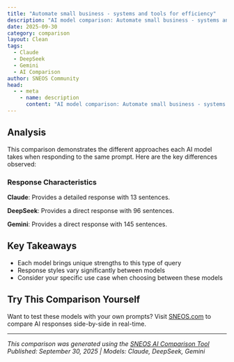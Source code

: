```yaml
---
title: "Automate small business - systems and tools for efficiency"
description: "AI model comparison: Automate small business - systems and tools for efficiency..."
date: 2025-09-30
category: comparison
layout: Clean
tags:
  - Claude
  - DeepSeek
  - Gemini
  - AI Comparison
author: SNEOS Community
head:
  - - meta
    - name: description
      content: "AI model comparison: Automate small business - systems and tools for efficiency..."
---
```


<ChatComparison
  title="Automate small business - systems and tools for efficiency"
  prompt="Automate small business - systems and tools for efficiency"
  :responses='{
    "Claude": "Here\u0027s a comprehensive guide to automating your small business for maximum efficiency:\n\n## Core Areas to Automate\n\n### \uD83D\uDCE7 **Customer Communication**\n- **Email Marketing**: Mailchimp, ConvertKit, or ActiveCampaign\n- **Customer Support**: Zendesk, Intercom, or Help Scout\n- **Live Chat**: Drift, Tidio, or ChatBot\n- **SMS Marketing**: Twilio, SimpleTexting\n\n### \uD83D\uDCB0 **Financial Management**\n- **Accounting**: QuickBooks, Xero, or FreshBooks\n- **Invoicing**: Wave, Invoice2go, or Zoho Invoice\n- **Expense Tracking**: Expensify, Receipt Bank\n- **Payment Processing**: Stripe, Square, PayPal\n\n### \uD83D\uDCCA **Sales \u0026 CRM**\n- **CRM Systems**: HubSpot, Salesforce, or Pipedrive\n- **Lead Generation**: LinkedIn Sales Navigator, ZoomInfo\n- **Proposal Generation**: PandaDoc, Proposify\n- **Sales Pipeline**: Monday.com, Airtable\n\n### \uD83D\uDCF1 **Social Media \u0026 Marketing**\n- **Scheduling**: Buffer, Hootsuite, Later\n- **Content Creation**: Canva, Loom for videos\n- **Analytics**: Google Analytics, Facebook Insights\n- **Ad Management**: Facebook Ads Manager, Google Ads\n\n## Essential Automation Tools by Category\n\n### **All-in-One Platforms**\n- **Zapier** - Connects 5,000\u002B apps\n- **IFTTT** - Simple automation recipes\n- **Microsoft Power Automate** - Enterprise-level automation\n- **Integromat/Make** - Visual automation builder\n\n### **Project Management**\n- **Asana** - Task and project tracking\n- **Trello** - Kanban-style organization\n- **ClickUp** - Comprehensive workspace\n- **Notion** - All-in-one workspace\n\n### **HR \u0026 Operations**\n- **BambooHR** - Employee management\n- **Gusto** - Payroll and benefits\n- **Calendly** - Appointment scheduling\n- **DocuSign** - Digital signatures\n\n## Quick-Win Automations (Start Here)\n\n### \u26A1 **Email Workflows**\n- Welcome sequences for new customers\n- Abandoned cart reminders\n- Follow-up sequences after purchases\n- Birthday/anniversary emails\n\n### \u26A1 **Social Media**\n- Auto-post to multiple platforms\n- Respond to common questions with chatbots\n- Schedule content weeks in advance\n- Auto-follow up on mentions/tags\n\n### \u26A1 **Data Entry**\n- Auto-import bank transactions\n- Sync customer data between systems\n- Generate invoices from completed projects\n- Update inventory levels automatically\n\n### \u26A1 **Customer Service**\n- FAQ chatbots for common questions\n- Ticket routing based on inquiry type\n- Automatic order confirmations\n- Review request emails\n\n## Implementation Strategy\n\n### **Phase 1: Foundation (Month 1)**\n1. Set up basic CRM\n2. Automate invoicing/payments\n3. Implement email marketing\n4. Basic social media scheduling\n\n### **Phase 2: Expansion (Month 2-3)**\n1. Advanced email workflows\n2. Customer support automation\n3. Inventory management\n4. Lead generation systems\n\n### **Phase 3: Optimization (Month 4\u002B)**\n1. Advanced integrations\n2. Custom workflows\n3. Analytics and reporting\n4. AI-powered tools\n\n## Budget-Friendly Options\n\n### **Free Tools**\n- **HubSpot CRM** - Free forever plan\n- **Mailchimp** - Free up to 2,000 contacts\n- **Google Workspace** - Basic automation\n- **Canva** - Free design templates\n- **Buffer** - Free social media scheduling\n\n### **Low-Cost Solutions** ($10-50/month)\n- **Zapier** - Starter plan at $20/month\n- **QuickBooks Simple Start** - $15/month\n- **Calendly** - $8/month\n- **ConvertKit** - $29/month\n\n## Measuring Success\n\n### **Key Metrics to Track**\n- Time saved per week\n- Error reduction percentage\n- Customer response time\n- Revenue per employee\n- Customer satisfaction scores\n\n### **ROI Calculation**\n\u0060\u0060\u0060\nROI = (Time Saved \u00D7 Hourly Rate - Tool Cost) / Tool Cost",
    "DeepSeek": "Of course. Automating a small business is not about replacing the human touch; it\u0027s about freeing up your most valuable resources\u2014**time and mental energy**\u2014so you can focus on growth, strategy, and serving your customers.\n\nHere is a comprehensive guide to systems and tools for automating a small business, broken down by function.\n\n### The Core Philosophy: Systemize First, Then Automate\n\nBefore you buy any tool, answer these questions for a specific task:\n1.  **What is the step-by-step process?** (e.g., \u0022Onboard a new client\u0022)\n2.  **Who is responsible for each step?**\n3.  **Where are the bottlenecks or repetitive tasks?**\n4.  **What does \u0022done\u0022 look like?**\n\nOnce you have a clear process, you can find the right tool to automate it.\n\n---\n\n### The Automation Stack: Essential Tools by Category\n\nHere are the key areas to focus on, with specific tool recommendations.\n\n#### 1. Marketing \u0026 Customer Communication\n\n| Task to Automate | Recommended Tools | What It Does |\n| :--- | :--- | :--- |\n| **Email Marketing** | **Mailchimp**, ConvertKit, ActiveCampaign | Sends automated welcome series, newsletters, and promotional campaigns based on customer actions. |\n| **Social Media Management** | **Buffer**, Hootsuite, Later | Schedules posts across all platforms in one place. Analyzes performance. |\n| **Lead Capture \u0026 Chatbots** | **ManyChat**, Chatfuel, Tawk.to | Automates initial customer inquiries on your website or Facebook, qualifying leads 24/7. |\n| **CRM (Customer Relationship Mgmt)** | **HubSpot CRM (Free)**, Zoho CRM, Freshsales | Tracks all customer interactions, sets up automated follow-up sequences, and manages your pipeline. |\n\n**Example Automation:** A new subscriber joins your list \u2192 They automatically receive a 3-part welcome email series over 3 days \u2192 If they click a link for a specific product, they are tagged for a future, more targeted campaign.\n\n#### 2. Sales \u0026 Finance\n\n| Task to Automate | Recommended Tools | What It Does |\n| :--- | :--- | :--- |\n| **Invoicing \u0026 Payments** | **QuickBooks**, FreshBooks, Wave (Free) | Creates and sends recurring invoices automatically. Accepts online payments. Sends payment reminders. |\n| **Expense Tracking** | **Expensify**, Receipt Bank | Employees scan receipts with their phone; the tool extracts the data and logs it automatically. |\n| **Proposals \u0026 Contracts** | **PandaDoc**, Proposify, HelloSign | Creates beautiful, trackable proposals and contracts. Clients can sign electronically. |\n| **E-commerce \u0026 Online Sales** | Shopify, WooCommerce | The entire sales process is automated: displaying products, accepting payment, calculating shipping, and sending order confirmations. |\n\n**Example Automation:** A project is marked \u0022complete\u0022 in your project management tool \u2192 An invoice is automatically generated in QuickBooks and emailed to the client \u2192 If the invoice is not paid in 14 days, a polite reminder is automatically sent.\n\n#### 3. Operations \u0026 Project Management\n\n| Task to Automate | Recommended Tools | What It Does |\n| :--- | :--- | :--- |\n| **Project Management** | **Asana**, Trello, Monday.com | Creates templates for recurring projects (e.g., \u0022New Client Onboarding\u0022). Automatically assigns tasks and sets deadlines. |\n| **Internal Communication** | **Slack**, Microsoft Teams | Reduces email clutter. Can be integrated with other tools (e.g., get a notification in Slack when a new sale comes in). |\n| **File Storage \u0026 Sharing** | **Google Drive**, Dropbox, OneDrive | Centralizes documents. Allows for automatic backup and easy collaboration. |\n| **Password Management** | **LastPass**, 1Password | Securely stores and shares login credentials for team members without revealing the actual password. |\n\n**Example Automation:** A new client signs a contract in PandaDoc \u2192 A new project is automatically created in Asana using your \u0022Client Onboarding\u0022 template \u2192 The first task (\u0022Send welcome email\u0022) is automatically assigned to your account manager.\n\n#### 4. The \u0022Glue\u0022 - Workflow Automation Platforms\n\nThis is where the real magic happens. These tools connect your other apps so they can talk to each other.\n\n| Tool | Best For | Key Feature |\n| :--- | :--- | :--- |\n| **Zapier** | Beginners \u0026 Pros | Connects 5,000\u002B apps with a simple \u0022If This, Then That\u0022 interface. (e.g., \u0022If a new row is added to Google Sheets, then create a card in Trello.\u0022) |\n| **Make (formerly Integromat)** | Visual Learners \u0026 Complex Flows | A more visual, powerful alternative to Zapier, great for multi-step workflows. |\n| **n8n** | Tech-Savvy Users | A powerful, open-source option that you can self-host for maximum control and cost savings. |\n\n**Powerful \u0022Zap\u0022 Examples:**\n*   **Lead Capture:** Web form submission \u2192 Automatically create a contact in your CRM \u002B add to an email list \u002B create a task for a sales rep to follow up.\n*   **Social Media from Blog:** New blog post published \u2192 Automatically create a social media post with the link in Buffer.\n*   **HR Onboarding:** New hire added to HR system \u2192 Automatically send a welcome email, add them to the team Slack channel, and assign onboarding tasks in Asana.\n\n---\n\n### A Practical 5-Step Plan to Get Started\n\nDon\u0027t try to automate everything at once. You\u0027ll get overwhelmed.\n\n1.  **Audit \u0026 Identify (1 Week):**\n    *   For one week, write down every repetitive task you and your team do.\n    *   Categorize them: Marketing, Sales, Admin, etc.\n    *   **Focus on the \u0022Quick Wins\u0022:** What tasks are simple, repetitive, and take up a surprising amount of time? (e.g., sending invoice reminders, posting on social media, data entry).\n\n2.  **Map the Process (1 Hour per Process):**\n    *   Pick *one* quick win. Document the exact steps from start to finish. Use a whiteboard or a simple flowchart.\n\n3.  **Select Your First Tool (1 Day):**\n    *   Based on the process, choose one tool from the categories above. **Start with a free trial.**\n    *   Often, a simple workflow in **Zapier** or a template in **Asana** is the perfect starting point.\n\n4.  **Implement \u0026 Test (1 Week):**\n    *   Set up the automation.\n    *   **Run a live test** with a real task. Does it work? Is anything missing? Tweak as needed.\n\n5.  **Train \u0026 Document:**\n    *   Show your team how the new system works.\n    *   Write down the process in a shared document (e.g., **Google Docs** or **Notion**). This becomes your \u0022Standard Operating Procedure\u0022 (SOP).\n\n### Critical Pitfalls to Avoid\n\n*   **Automating a Broken Process:** Automation will just make a bad process fail faster. Fix the process first.\n*   **Losing the Human Touch:** Never fully automate customer service. Use chatbots for initial screening, but ensure a real person can easily take over.\n*   **Overcomplicating at the Start:** Start small. A few simple, successful automations will build momentum and prove the value.\n*   **Ignoring Your Team:** Get buy-in from the people who will use the systems. Their feedback is crucial for success.\n\nBy taking a systematic approach, you can gradually eliminate the tedious work, reduce errors, and scale your business without proportionally increasing your stress or workload.",
    "Gemini": "Okay, let\u0027s break down how to automate a small business for increased efficiency.  We\u0027ll cover key areas and the tools to consider.  This will be a general overview; the specific tools that work best will depend heavily on the nature of your business, your budget, and your comfort level with technology.\n\n**I. Identifying Automation Opportunities**\n\nThe first step is understanding *where* automation can make the biggest impact. Look for tasks that are:\n\n*   **Repetitive:** Done frequently and consistently (e.g., data entry, sending the same email, scheduling).\n*   **Time-Consuming:** Tasks that eat up significant hours but don\u0027t require high-level thinking.\n*   **Error-Prone:** Tasks where mistakes are common, leading to rework and frustration.\n*   **Rule-Based:** Tasks that follow a predictable set of steps.\n\n**Examples of Common Automation Targets:**\n\n*   **Lead Generation and Marketing:** Capturing leads, nurturing them, sending email campaigns.\n*   **Sales:** Processing orders, sending invoices, follow-up communication.\n*   **Customer Service:** Answering frequently asked questions, routing inquiries, providing self-service options.\n*   **Operations:** Inventory management, appointment scheduling, project tracking.\n*   **Finance and Accounting:** Invoicing, expense tracking, bookkeeping.\n*   **HR:** Onboarding new employees, tracking time off, performance reviews.\n\n**II. Key Areas of Automation and Corresponding Tools**\n\nHere\u0027s a breakdown by area, with examples of tools. Note that many tools overlap and can handle multiple functions.  I\u0027ll also provide tiers (Free/Budget/Premium) to give you a sense of cost.\n\n**1. Customer Relationship Management (CRM)**\n\n*   **Purpose:** Manage customer interactions, track leads, streamline sales processes.\n*   **Benefits:** Centralized customer data, improved sales efficiency, better customer service.\n*   **Tools:**\n    *   **Free:** HubSpot CRM (Free version is excellent for basic CRM needs), Zoho CRM (Free plan).\n    *   **Budget:**  Zoho CRM, Freshsales Suite, Pipedrive.\n    *   **Premium:** Salesforce Sales Cloud, Microsoft Dynamics 365 Sales.\n*   **Automation Examples:**\n    *   Automatic lead capture from website forms.\n    *   Automated email sequences for lead nurturing.\n    *   Task creation based on deal stage changes.\n    *   Automatic updates to customer records based on interactions.\n\n**2. Marketing Automation**\n\n*   **Purpose:** Automate marketing tasks like email marketing, social media posting, and lead nurturing.\n*   **Benefits:** Increased reach, improved lead generation, personalized customer communication.\n*   **Tools:**\n    *   **Free (Limited):** Mailchimp (Free for up to a certain number of subscribers/emails), HubSpot Marketing Free.\n    *   **Budget:** Mailchimp, ActiveCampaign, Sendinblue, ConvertKit.\n    *   **Premium:** Marketo, Pardot (Salesforce), HubSpot Marketing Hub (Professional/Enterprise).\n*   **Automation Examples:**\n    *   Automated email campaigns based on user behavior.\n    *   Automatic social media posting.\n    *   Segmentation of email lists based on customer attributes.\n    *   Personalized website content based on user data.\n\n**3. Project Management**\n\n*   **Purpose:** Organize tasks, track progress, collaborate with team members.\n*   **Benefits:** Improved project visibility, better team communication, increased efficiency.\n*   **Tools:**\n    *   **Free:** Trello (Free plan is good for simple project management), Asana (Free plan), ClickUp (Free Forever plan).\n    *   **Budget:** Asana, ClickUp, Monday.com, Wrike.\n    *   **Premium:** Jira, Microsoft Project, Smartsheet.\n*   **Automation Examples:**\n    *   Automatic task assignment based on roles.\n    *   Automated notifications for task updates.\n    *   Dependencies:  Mark a task complete when all dependent tasks are complete.\n    *   Integration with other tools (e.g., Slack for notifications).\n\n**4. Customer Service Automation**\n\n*   **Purpose:** Streamline customer support, answer FAQs, provide self-service options.\n*   **Benefits:** Reduced support costs, improved customer satisfaction, faster response times.\n*   **Tools:**\n    *   **Chatbots:**  Tidio, Zendesk Chat (formerly Zopim), ManyChat (for Facebook Messenger). Most have free tiers.\n    *   **Help Desk Software:** Zendesk, Freshdesk, Help Scout.  Often have free plans or trials.\n    *   **Knowledge Base Software:** HelpDocs, Document360.\n*   **Automation Examples:**\n    *   Chatbots to answer common questions.\n    *   Automated routing of support tickets to the appropriate agent.\n    *   Self-service knowledge base with articles and FAQs.\n    *   Automated follow-up emails after support interactions.\n\n**5. Finance and Accounting Automation**\n\n*   **Purpose:** Automate bookkeeping, invoicing, expense tracking, and payroll.\n*   **Benefits:** Reduced errors, improved accuracy, saved time, better financial insights.\n*   **Tools:**\n    *   **Budget:** QuickBooks Online, Xero, Wave Accounting (Free accounting software, limited features).\n    *   **Premium:** NetSuite, Sage Intacct.\n*   **Automation Examples:**\n    *   Automatic invoice generation.\n    *   Automated payment reminders.\n    *   Bank reconciliation.\n    *   Expense tracking.\n    *   Payroll processing.\n    *   Automated reports (e.g., profit and loss statements).\n\n**6. E-commerce Automation**\n\n*   **Purpose:** Streamline online sales, order fulfillment, and customer communication.\n*   **Benefits:** Increased sales, improved customer experience, reduced manual tasks.\n*   **Tools:**\n    *   **E-commerce Platforms:** Shopify, WooCommerce (with plugins), BigCommerce.\n    *   **Order Fulfillment:**  ShipStation, Easyship.\n    *   **Email Marketing (for e-commerce):** Klaviyo, Omnisend.\n*   **Automation Examples:**\n    *   Automated order confirmations and shipping updates.\n    *   Abandoned cart recovery emails.\n    *   Personalized product recommendations.\n    *   Automated reordering of inventory.\n\n**7. HR Automation**\n\n*   **Purpose:** Automate onboarding, time tracking, and performance reviews.\n*   **Benefits:** Improved employee experience, reduced administrative burden, better data management.\n*   **Tools:**\n    *   **HR Information Systems (HRIS):** BambooHR, Gusto, Rippling.\n    *   **Time Tracking:** Clockify (Free), Toggl Track, Time Doctor.\n    *   **Applicant Tracking Systems (ATS):**  Zoho Recruit, Breezy HR, Greenhouse.\n*   **Automation Examples:**\n    *   Automated onboarding workflows.\n    *   Time tracking and payroll integration.\n    *   Automated performance review reminders.\n    *   Automated tracking of employee time off requests.\n\n**8. Integration and Workflow Automation (The Glue)**\n\n*   **Purpose:** Connect different apps and automate workflows across platforms.  This is where you can *really* get creative and powerful.\n*   **Benefits:** Eliminates manual data transfer, streamlines processes, improves overall efficiency.\n*   **Tools:**\n    *   **Budget:** Zapier, IFTTT (If This Then That), Make (formerly Integromat).  These often have free tiers for basic usage.\n    *   **Premium:** Workato, Tray.io.\n*   **Automation Examples:**\n    *   When a new lead is captured in a form, automatically add them to your CRM and email list.\n    *   When a payment is received, automatically update your accounting software and send a thank-you email to the customer.\n    *   When a project task is completed, automatically notify the relevant team members in Slack.\n    *   Create a Google Sheet row from a new order in Shopify.\n\n**III. Implementation Tips and Best Practices**\n\n*   **Start Small:** Don\u0027t try to automate everything at once. Choose one or two key areas to focus on first.\n*   **Document Your Processes:** Before automating anything, clearly document the steps involved in the current process. This will help you identify potential areas for improvement and ensure that the automation works correctly.\n*   **Test Thoroughly:**  Always test your automations before rolling them out to your entire team.\n*   **Train Your Team:** Make sure your team understands how the automation works and how it will affect their jobs.\n*   **Monitor and Optimize:** Regularly monitor your automations to make sure they are working as expected and to identify areas for further optimization.\n*   **Consider Security:** Ensure that any automation tools you use are secure and protect your data.\n*   **Think \u0022No-Code/Low-Code\u0022:**  Many modern tools are designed to be used by non-technical people. Take advantage of these to avoid needing expensive developers.\n*   **Don\u0027t Automate Inefficiency:** If a process is fundamentally broken, automating it will only make the problem worse.  Fix the process first, then automate.\n*   **Focus on the Customer:** Always consider how automation will impact your customers.  Make sure it improves their experience, not degrades it.\n\n**IV. Steps to Get Started**\n\n1.  **Identify Pain Points:** Where are you wasting the most time or resources?\n2.  **Prioritize:** Choose 1-2 areas to focus on initially.\n3.  **Map the Process:** Document the current steps involved in the chosen area.\n4.  **Research Tools:**  Explore the tools mentioned above (and others) that could help.  Look for free trials or demos.\n5.  **Start with a Simple Automation:**  Pick one small, easy-to-automate task to begin with.\n6.  **Test and Iterate:**  Test thoroughly, get feedback, and refine your automation.\n7.  **Expand:**  Once you have a successful automation in place, gradually expand to other areas.\n\nBy carefully planning and implementing automation, small businesses can free up valuable time, improve efficiency, and ultimately achieve greater success. Remember to focus on the areas that will have the biggest impact and to choose tools that are appropriate for your specific needs and budget. Good luck!\n"
  }'
  published-date="22:46"
/>

## Analysis

This comparison demonstrates the different approaches each AI model takes when responding to the same prompt. Here are the key differences observed:

### Response Characteristics

**Claude**: Provides a detailed response with 13 sentences. 

**DeepSeek**: Provides a direct response with 96 sentences. 

**Gemini**: Provides a direct response with 145 sentences. 

## Key Takeaways

- Each model brings unique strengths to this type of query
- Response styles vary significantly between models
- Consider your specific use case when choosing between these models

## Try This Comparison Yourself

Want to test these models with your own prompts? Visit [SNEOS.com](https://sneos.com) to compare AI responses side-by-side in real-time.

---

*This comparison was generated using the [SNEOS AI Comparison Tool](https://sneos.com)*
*Published: September 30, 2025 | Models: Claude, DeepSeek, Gemini*
